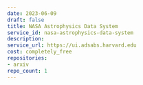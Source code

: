 ```yaml
---
date: 2023-06-09
draft: false
title: NASA Astrophysics Data System
service_id: nasa-astrophysics-data-system
description:
service_url: https://ui.adsabs.harvard.edu
cost: completely_free
repositories:
- arxiv
repo_count: 1
---
```



